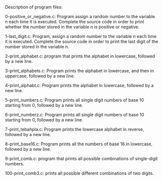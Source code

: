 Description of program files:

0-positive_or_negative.c: Program assign a random number to the variable n each time it is executed. Complete the source code in order to print whether the number stored in the variable n is positive or negative.

1-last_digit.c: Program, assign a random number to the variable n each time it is executed. Complete the source code in order to print the last digit of the number stored in the variable n.

2-print_alphabet.c:  program that prints the alphabet in lowercase, followed by a new line.

3-print_alphabets.c: Program prints the alphabet in lowercase, and then in uppercase, followed by a new line.

4-print_alphabt.c: Program prints the alphabet in lowercase, followed by a new line.

5-print_numbers.c: Program prints all single digit numbers of base 10 starting from 0, followed by a new line.

6-print_numberz.c: Program prints all single digit numbers of base 10 starting from 0, followed by a new line.

7-print_tebahpla.c: Program prints the lowercase alphabet in reverse, followed by a new line.

8-print_base16.c: Program prints all the numbers of base 16 in lowercase, followed by a new line.

9-print_comb.c: program that prints all possible combinations of single-digit numbers.

100-print_comb3.c: prints all possible different combinations of two digits.

